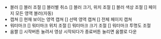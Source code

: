 * 블러
  [] 블러 조절
  [] 블러별 취소
  [] 블러 크기, 위치 조절
  [] 블러 색상 조절
  [] 페이지 모든 영역 블러(자동)
* 캡쳐
  [] 현재 보이는 영역 캡쳐
  [] 선택 영역 캡쳐
  [] 전체 페이지 캡쳐
* 워터마크
  [] 워터마크 위치 조절
  [] 워터마크 크기 조절
  [] 워터마크 투명도 조절
* 움짤
  [] 시작버튼 눌려서 영상 시작되다가 종료버튼 눌리면 움짤로 다운